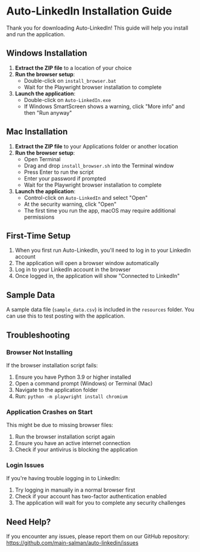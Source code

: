 # Auto-LinkedIn Installation Guide

Thank you for downloading Auto-LinkedIn! This guide will help you install and run the application.

## Windows Installation

1. **Extract the ZIP file** to a location of your choice
2. **Run the browser setup**:
   - Double-click on `install_browser.bat`
   - Wait for the Playwright browser installation to complete
3. **Launch the application**:
   - Double-click on `Auto-LinkedIn.exe`
   - If Windows SmartScreen shows a warning, click "More info" and then "Run anyway"

## Mac Installation

1. **Extract the ZIP file** to your Applications folder or another location
2. **Run the browser setup**:
   - Open Terminal
   - Drag and drop `install_browser.sh` into the Terminal window
   - Press Enter to run the script
   - Enter your password if prompted
   - Wait for the Playwright browser installation to complete
3. **Launch the application**:
   - Control-click on `Auto-LinkedIn` and select "Open"
   - At the security warning, click "Open"
   - The first time you run the app, macOS may require additional permissions

## First-Time Setup

1. When you first run Auto-LinkedIn, you'll need to log in to your LinkedIn account
2. The application will open a browser window automatically
3. Log in to your LinkedIn account in the browser
4. Once logged in, the application will show "Connected to LinkedIn"

## Sample Data

A sample data file (`sample_data.csv`) is included in the `resources` folder. You can use this to test posting with the application.

## Troubleshooting

### Browser Not Installing

If the browser installation script fails:

1. Ensure you have Python 3.9 or higher installed
2. Open a command prompt (Windows) or Terminal (Mac)
3. Navigate to the application folder
4. Run: `python -m playwright install chromium`

### Application Crashes on Start

This might be due to missing browser files:

1. Run the browser installation script again
2. Ensure you have an active internet connection
3. Check if your antivirus is blocking the application

### Login Issues

If you're having trouble logging in to LinkedIn:

1. Try logging in manually in a normal browser first
2. Check if your account has two-factor authentication enabled
3. The application will wait for you to complete any security challenges

## Need Help?

If you encounter any issues, please report them on our GitHub repository:
https://github.com/main-salman/auto-linkedin/issues 